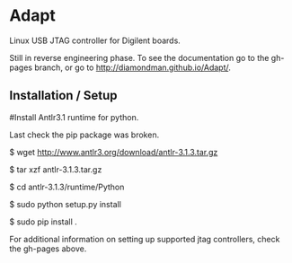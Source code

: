 # Adapt

Linux USB JTAG controller for Digilent boards.

Still in reverse engineering phase. To see the documentation go to the gh-pages branch, or go to http://diamondman.github.io/Adapt/.

## Installation / Setup

#Install Antlr3.1 runtime for python.

Last check the pip package was broken.

$ wget http://www.antlr3.org/download/antlr-3.1.3.tar.gz

$ tar xzf antlr-3.1.3.tar.gz

$ cd antlr-3.1.3/runtime/Python

$ sudo python setup.py install

$ sudo pip install .

For additional information on setting up supported jtag controllers, check the gh-pages above.